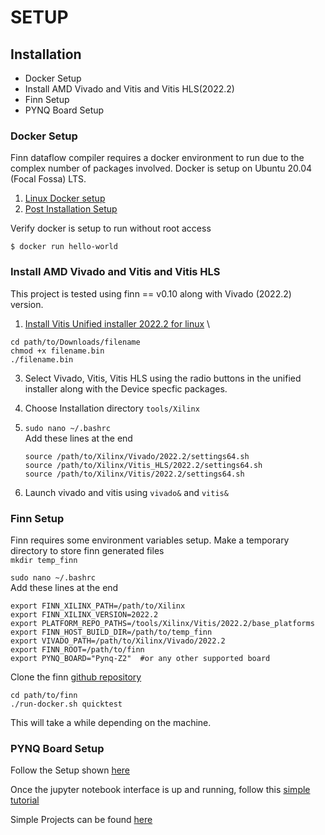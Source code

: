 # SETUP

## Installation

- Docker Setup
- Install AMD Vivado and Vitis and Vitis HLS(2022.2)
- Finn Setup
- PYNQ Board Setup
  
### Docker Setup

Finn dataflow compiler requires a docker environment to run due to the complex number of packages involved. Docker is setup on Ubuntu 20.04 (Focal Fossa) LTS. 
1. [Linux Docker setup](https://docs.docker.com/engine/install/ubuntu/#install-using-the-repository)
2. [Post Installation Setup](https://docs.docker.com/engine/install/linux-postinstall/#manage-docker-as-a-non-root-user)

Verify docker is setup to run without root access 

`$ docker run hello-world`

### Install AMD Vivado and Vitis and Vitis HLS

This project is tested using finn == v0.10 along with Vivado (2022.2) version.

1. [Install Vitis Unified installer 2022.2 for linux](https://www.xilinx.com/support/download/index.html/content/xilinx/en/downloadNav/vitis/archive-vitis.html) \
   
`cd path/to/Downloads/filename` \
`chmod +x filename.bin` \
`./filename.bin`
 
3. Select Vivado, Vitis, Vitis HLS using the radio buttons in the unified installer along with the Device specfic packages.

4. Choose Installation directory `tools/Xilinx`
5. `sudo nano ~/.bashrc` \
    Add these lines at the end

    `source /path/to/Xilinx/Vivado/2022.2/settings64.sh` \
    `source /path/to/Xilinx/Vitis_HLS/2022.2/settings64.sh` \
    `source /path/to/Xilinx/Vitis/2022.2/settings64.sh` 

4. Launch vivado and vitis using `vivado&` and `vitis&`

### Finn Setup

Finn requires some environment variables setup.
Make a temporary directory to store finn generated files \
`mkdir temp_finn`

`sudo nano ~/.bashrc` \
Add these lines at the end

`export FINN_XILINX_PATH=/path/to/Xilinx` \
`export FINN_XILINX_VERSION=2022.2` \
`export PLATFORM_REPO_PATHS=/tools/Xilinx/Vitis/2022.2/base_platforms` \
`export FINN_HOST_BUILD_DIR=/path/to/temp_finn`  \
`export VIVADO_PATH=/path/to/Xilinx/Vivado/2022.2` \
`export FINN_ROOT=/path/to/finn`  \
`export PYNQ_BOARD="Pynq-Z2"  #or any other supported board`


Clone the finn [github repository](https://github.com/Xilinx/finn)

`cd path/to/finn` \
`./run-docker.sh quicktest`

This will take a while depending on the machine. 

### PYNQ Board Setup
Follow the Setup shown [here](https://blog.umer-farooq.com/a-pynq-z2-guide-for-absolute-dummies-part-i-fun-with-leds-and-switches-47dd76abf9a9)

Once the jupyter notebook interface is up and running, follow this [simple tutorial](https://github.com/Xilinx/PYNQ-HelloWorld)

Simple Projects can be found [here](https://sceweb.sce.uhcl.edu/xiaokun/doc/OpenIC/OpenProject/SaralaCapstone/Sarala-Capstone-ObjectDetection-Tutorial-PYNQ.pdf)